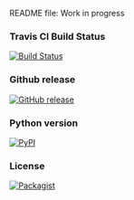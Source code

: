 README file: Work in progress

### Travis CI Build Status
[![Build Status](https://travis-ci.org/SamThomas/BlockchainApp.svg?branch=master)](https://travis-ci.org/SamThomas/BlockchainApp)

### Github release
[![GitHub release](https://img.shields.io/github/release/qubyte/rubidium.svg?maxAge=2592000)]()

### Python version
[![PyPI](https://img.shields.io/pypi/pyversions/Django.svg?maxAge=2592000?style=plastic)]()

### License
[![Packagist](https://img.shields.io/packagist/l/doctrine/orm.svg?maxAge=2592000?style=plastic)]()
